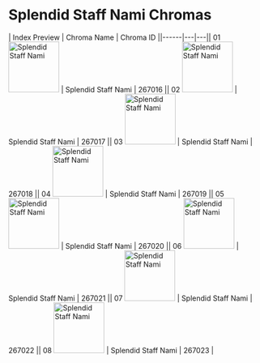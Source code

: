 # Splendid Staff Nami Chromas

| Index  Preview | Chroma Name | Chroma ID ||------|---|---|| 01  <img src='https://raw.communitydragon.org/latest/plugins/rcp-be-lol-game-data/global/default/v1/champion-chroma-images/267/267016.png' alt='Splendid Staff Nami' width='100'> | Splendid Staff Nami | 267016 || 02  <img src='https://raw.communitydragon.org/latest/plugins/rcp-be-lol-game-data/global/default/v1/champion-chroma-images/267/267017.png' alt='Splendid Staff Nami' width='100'> | Splendid Staff Nami | 267017 || 03  <img src='https://raw.communitydragon.org/latest/plugins/rcp-be-lol-game-data/global/default/v1/champion-chroma-images/267/267018.png' alt='Splendid Staff Nami' width='100'> | Splendid Staff Nami | 267018 || 04  <img src='https://raw.communitydragon.org/latest/plugins/rcp-be-lol-game-data/global/default/v1/champion-chroma-images/267/267019.png' alt='Splendid Staff Nami' width='100'> | Splendid Staff Nami | 267019 || 05  <img src='https://raw.communitydragon.org/latest/plugins/rcp-be-lol-game-data/global/default/v1/champion-chroma-images/267/267020.png' alt='Splendid Staff Nami' width='100'> | Splendid Staff Nami | 267020 || 06  <img src='https://raw.communitydragon.org/latest/plugins/rcp-be-lol-game-data/global/default/v1/champion-chroma-images/267/267021.png' alt='Splendid Staff Nami' width='100'> | Splendid Staff Nami | 267021 || 07  <img src='https://raw.communitydragon.org/latest/plugins/rcp-be-lol-game-data/global/default/v1/champion-chroma-images/267/267022.png' alt='Splendid Staff Nami' width='100'> | Splendid Staff Nami | 267022 || 08  <img src='https://raw.communitydragon.org/latest/plugins/rcp-be-lol-game-data/global/default/v1/champion-chroma-images/267/267023.png' alt='Splendid Staff Nami' width='100'> | Splendid Staff Nami | 267023 |